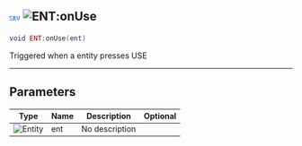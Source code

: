 ## ![server](../../.gitbook/assets/server.png) ![ENT](./readme/ent "mention"):onUse

```lua
void ENT:onUse(ent)
```

Triggered when a entity presses USE

------
## Parameters

| Type   | Name | Description | Optional |
| ------ | ---- | ----------- | -------: |
| ![Entity](./readme/entity "mention") | ent | No description |  |

